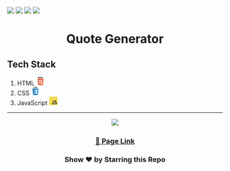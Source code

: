 ![](https://img.shields.io/badge/Page-Quote_Generator-yellow.svg)
![](https://img.shields.io/badge/Tools-HTML,_CSS_and_JavaScript-skyblue.svg)
![](https://img.shields.io/badge/Level-Basic-red.svg)
![](https://img.shields.io/badge/Status-Complete-green.svg) 

<h1 align="center">Quote Generator</h1>

<h2> Tech Stack </h2>
<ol>
  <li> HTML <img src="https://raw.githubusercontent.com/devicons/devicon/master/icons/html5/html5-original-wordmark.svg" alt="html5" width="20" height="20"/> </li>
  <li> CSS <img src="https://raw.githubusercontent.com/devicons/devicon/master/icons/css3/css3-original-wordmark.svg" alt="css3" width="20" height="20"/> </li>
  <li> JavaScript <img src="https://raw.githubusercontent.com/devicons/devicon/master/icons/javascript/javascript-original.svg" alt="javascript" width="20" height="20"/> </li>
</ol>

<hr>

<p align="center">
<img src="https://i.postimg.cc/tCq1DbDj/Screenshot.png" /> 
</p>


### [<p align="center">🔗 Page Link </p>](https://somyaranjansahu.github.io/Quote-Generator/)

<h3 align="center"> Show ❤️ by Starring this Repo </h3>